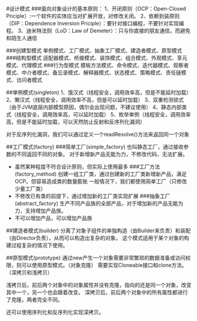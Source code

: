 #设计模式
###面向对象设计的基本原则：
1、开闭原则（OCP：Open-Closed Priciple）:一个软件的实体应当对扩展开放，对修改关闭。
2、依赖到装原则（DIP：Dependence Inversion Priciple）：要针对接口编程，不要针对实现编程。
3、迪米特法则（LoD：Law of Demeter）：只与你直接的朋友通信，而避免和陌生人通信

###创建型模式
単例模式、工厂模式、抽象工厂模式、建造者模式、原型模式
###结构型模式
适配器模式、桥接模式、装饰模式、组合模式、外观模式、享元模式、代理模式
###行为型模式
模板方法模式、命令模式、迭代器模式、观察者模式、中介者模式、备忘录模式、解释器模式、状态模式、策略模式、责任链模式、访问者模式


##単例模式(singleton)
1、饿汉式（线程安全，调用效率高，但是不能延时加载）
2、懒汉式（线程安全，调用效率不高，但是可以延时加载）
3、双重检测锁式（由于JVM底层内部模型原因，偶尔会出现问题，不建议使用）
4、静态内部类式（线程安全，调用效率高，可以延时加载）
5、枚举単例（线程安全，调用效率高，但是不能延时加载，可以天然防止反射和反序列化漏洞）

对于反序列化漏洞，我们可以通过定义一个readResolve()方法来返回同一个对象

##工厂模式(factory)
###简单工厂(simple_factory)
也叫静态工厂，通过接收参数的不同返回不同的对象。
对于新增新产品无能为力，不修改代码，无法扩展。
* 虽然某种程度不符合设计原则，但实际上使用最多
###工厂方法(factory_method)
创建一组工厂类，通过创建新的工厂类新增新产品，满足OCP。但容易造成类的数量膨胀
一般情况下，我们都使用简单工厂（只修改少量工厂类）
* 不修改已有类的前提下，通过增加新的工厂类实现扩展
###抽象工厂(abstract_factory)
生产不同产品族的全部产品，对于增加新的产品无能为力，支持增加产品族。
* 不可以增加产品，可以增加产品族

##建造者模式(builder)
分离了对象子组件的单独构造（由Builder来负责）和装配（由Director负责），从而可以构造出复杂的对象。
这个模式适用于某个对象的构建过程复杂的情况下使用。

##原型模式(prototype)
通过new产生一个对象需要非常繁琐的数据准备或访问权限，则可以使用原型模式。（对象克隆）
需要实现Cloneable接口和clone方法。（深拷贝和浅拷贝）

浅拷贝后，前后两个对象中的对象属性并没有克隆，指向的还是同一个对象，改变其中一个，另一个也会跟着改变。
深拷贝后，前后两个对象中的所有属性都进行了克隆，两者完全不同。

还可以使用序列化和反序列化实现深拷贝。



